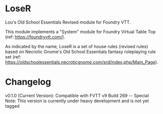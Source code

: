 # LoseR
Lou's Old School Essentials Revised module for Foundry VTT.

This module implements a "System" module for Foundry Virtual Table Top (ref: https://foundryvtt.com/).

As indicated by the name, LoseR is a set of house rules (revised rules) based on Necrotic Gnome's Old School Essentials fantasy roleplaying rule set (ref: https://oldschoolessentials.necroticgnome.com/srd/index.php/Main_Page).

# Changelog

v0.1.0 (Current Version): Compatible with FVTT v9 Build 269  -- Special Note: This version is currently under heavy development and is not yet tagged